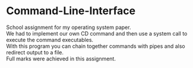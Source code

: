 # Command-Line-Interface
School assignment for my operating system paper. <br />
We had to implement our own CD command and then use a system call to execute the command executables. <br />
With this program you can chain together commands with pipes and also redirect output to a file.  <br />
Full marks were achieved in this assignment.
